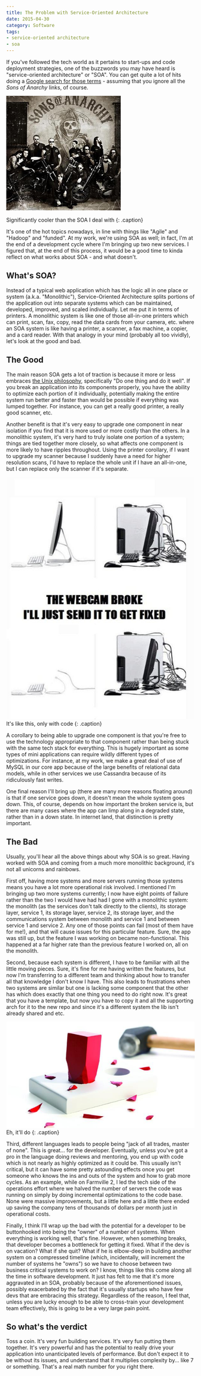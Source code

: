 ```yaml
---
title: The Problem with Service-Oriented Architecture
date: 2015-04-30
category: Software
tags: 
- service-oriented architecture
- soa
---
```


If you've followed the tech world as it pertains to start-ups and code deployment strategies, one of the
buzzwords you may have heard is "service-oriented architecture" or "SOA". You can get quite a lot of hits
doing a [Google search for those terms](https://www.google.com/search?q=soa) - assuming that you ignore all the _Sons of Anarchy_ links, of
course.

![Sons of Anarchy](/assets/img/posts/the-problem-with-serviceoriented-architecture/sons_of_anarchy.jpg)

Significantly cooler than the SOA I deal with
{: .caption}

It's one of the hot topics nowadays, in line with things like "Agile" and "Hadoop" and "funded". At
my work, we're using SOA as well; in fact, I'm at the end of a development cycle where I'm bringing up two
new services. I figured that, at the end of this process, it would be a good time to kinda reflect on what
works about SOA - and what doesn't.

## What's SOA?
Instead of a typical web application which has the logic all in one place or system (a.k.a. "Monolithic"),
Service-Oriented Architecture splits portions of the application out into separate systems which can be
maintained, developed, improved, and scaled individually. Let me put it in terms of printers. A monolithic
system is like one of those all-in-one printers which can print, scan, fax, copy, read the data cards from
your camera, etc. where an SOA system is like having a printer, a scanner, a fax machine, a copier, and a
card reader. With that analogy in your mind (probably all too vividly), let's look at the good and bad.

## The Good
The main reason SOA gets a lot of traction is because it more or less embraces [the Unix philosophy](https://homepage.cs.uri.edu/~thenry/resources/unix_art/ch01s06.html),
specifically "Do one thing and do it well". If you break an application into its components properly, you
have the ability to optimize each portion of it individually, potentially making the entire system run better
and faster than would be possible if everything was lumped together. For instance, you can get a really good
printer, a really good scanner, etc.

Another benefit is that it's very easy to upgrade one component in near isolation if you find that it is more
used or more costly than the others. In a monolithic system, it's very hard to truly isolate one portion of a
system; things are tied together more closely, so what affects one component is more likely to have ripples
throughout. Using the printer corollary, if I want to upgrade my scanner because I suddenly have a need for
higher resolution scans, I'd have to replace the whole unit if I have an all-in-one, but I can replace only
the scanner if it's separate.

![Webcam broke](/assets/img/posts/the-problem-with-serviceoriented-architecture/soa_webcam1.jpg)
It's like this, only with code
{: .caption}

A corollary to being able to upgrade one component is that you're free to use the technology appropriate to
that component rather than being stuck with the same tech stack for everything. This is hugely important
as some types of mini applications can require wildly different types of optimizations. For instance, at my
work, we make a great deal of use of MySQL in our core app because of the large benefits of relational data
models, while in other services we use Cassandra because of its ridiculously fast writes.

One final reason I'll bring up (there are many more reasons floating around) is that if one service goes down,
it doesn't mean the whole system goes down. This, of course, depends on how important the broken service is, but
there are many cases where the app can limp along in a degraded state, rather than in a down state. In internet
land, that distinction is pretty important.

## The Bad
Usually, you'll hear all the above things about why SOA is so great. Having worked with SOA and coming from a much
more monolithic background, it's not all unicorns and rainbows.

First off, having more systems and more servers running those systems means you have a lot more operational
risk involved. I mentioned I'm bringing up two more systems currently; I now have eight points of failure rather
than the two I would have had had I gone with a monolithic system: the monolith (as the services don't talk
directly to the clients), its storage layer, service 1, its storage layer, service 2, its storage layer, and the
communications system between monolith and service 1 and between service 1 and service 2. Any one of those points
can fail (most of them have for me!), and that will cause issues for this particular feature. Sure, the app was still up, but 
the feature I was working on became non-functional. This happened at a far higher rate than the previous feature
I worked on, all on the monolith.

Second, because each system is different, I have to be familiar with all the little moving pieces. Sure, it's fine
for me having written the features, but now I'm transferring to a different team and thinking about how to transfer
all that knowledge I don't know I have. This also leads to frustrations when two systems are similar but one is
lacking some component that the other has which does exactly that one thing you need to do right now. It's great
that you have a template, but now you have to copy it and all the supporting arch for it to the new repo and since
it's a different system the lib isn't already shared and etc.

![Square peg](/assets/img/posts/the-problem-with-serviceoriented-architecture/soa_square_peg_round_hole.jpg)
Eh, it'll do
{: .caption}

Third, different languages leads to people being "jack of all trades, master of none". This is great... for the 
developer. Eventually, unless you've got a pro in the language doing reviews and mentoring, you end up with
code which is not nearly as highly optimized as it could be. This usually isn't critical, but it can have some
pretty astounding effects once you get someone who knows the ins and outs of the system and how to grab more
cycles. As an example, while on Farmville 2, I led the tech side of the operations effort where we halved the number of
servers the code was running on simply by doing incremental optimizations to the code base. None were
massive improvements, but a little here and a little there ended up saving the company tens of thousands of
dollars per month just in operational costs.

Finally, I think I'll wrap up the bad with the potential for a developer to be buttonhooked into being the "owner"
of a number of systems. When everything is working well, that's fine. However, when something breaks, that
developer becomes a bottleneck for getting it fixed. What if the dev is on vacation? What if she quit? What if
he is elbow-deep in building another system on a compressed timeline (which, incidentally, will increment the
number of systems he "owns") so we have to choose between two business critical systems to work on? I know, things
like this come along all the time in software development. It just has felt to me that it's more aggravated in
an SOA, probably because of the aforementioned issues, possibly exacerbated by the fact that it's usually startups
who have few devs that are embracing this strategy. Regardless of the reason, I feel that, unless you are lucky
enough to be able to cross-train your development team effectively, this is going to be a very large pain point.

## So what's the verdict
Toss a coin. It's very fun building services. It's very fun putting them together. It's very powerful and has the
potential to really drive your application into unanticipated levels of performance. But don't expect it to be
without its issues, and understand that it multiplies complexity by... like 7 or something. That's a real math
number for you right there.

